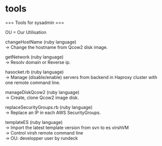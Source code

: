 # tools
=== Tools for sysadmin ===

OU = Our Utilisation

changeHostName (ruby language)<br/>
    -> Change the hostname from Qcow2 disk image.

getNetwork (ruby language) <br/>
    -> Resolv domain or Reverse ip.

hasocket.rb (ruby language)<br/>
    -> Manage (disable/enable) servers from backend in Haproxy cluster with one remote command line.

manageDiskQcow2 (ruby language)<br/>
    -> Create, clone Qcow2 image disk.

replaceSecurityGroups.rb (ruby language)<br/>
    -> Replace an IP in each AWS SecurityGroups.

templateES (ruby language)<br/>
    -> Import the latest template version from svn to es
virshVM<br/>
    -> Control virsh remote command line<br/>
        -> OU: developper user by rundeck



